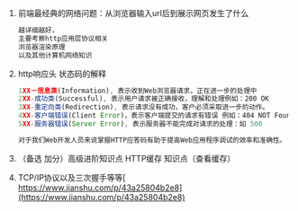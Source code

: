 1. 前端最经典的网络问题：从浏览器输入url后到展示网页发生了什么
   ```js
   越详细越好，
   主要考察http应用层协议相关
   浏览器渲染原理
   以及其他计算机网络知识
   ```
2. http响应头 状态码的解释

   ```js
   1XX－信息类(Information), 表示收到Web浏览器请求，正在进一步的处理中
   2XX-成功类(Successful), 表示用户请求被正确接收，理解和处理例如：200 OK
   3XX-重定向类(Redirection), 表示请求没有成功，客户必须采取进一步的动作。
   4XX-客户端错误(Client Error)，表示客户端提交的请求有错误 例如：404 NOT Found，意味着请求中所引用的文档不存在。
   5XX-服务器错误(Server Error), 表示服务器不能完成对请求的处理：如 500

   对于我们Web开发人员来说掌握HTTP应答码有助于提高Web应用程序调试的效率和准确性。
   ```

3. （备选 加分）高级进阶知识点 HTTP缓存 知识点（查看缓存）

4. TCP/IP协议以及三次握手等等[ https://www.jianshu.com/p/43a25804b2e8](https://www.jianshu.com/p/43a25804b2e8)



